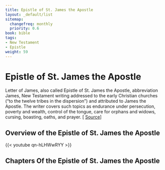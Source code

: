 ```yaml
---
title: Epistle of St. James the Apostle
layout: _default/list
sitemap:
  changefreq: monthly
  priority: 0.6
book: bible
tags:
- New Testament
- Epistle
weight: 59
---
```

# Epistle of St. James the Apostle

Letter of James, also called Epistle of St. James the Apostle, abbreviation James, New Testament writing addressed to the early Christian churches (“to the twelve tribes in the dispersion”) and attributed to James the Apostle. The writer covers such topics as endurance under persecution, poverty and wealth, control of the tongue, care for orphans and widows, cursing, boasting, oaths, and prayer. [ [Source](https://www.britannica.com/topic/Letter-of-James)]

## Overview of the Epistle of St. James the Apostle
{{< youtube qn-hLHWwRYY >}}

## Chapters Of the Epistle of St. James the Apostle